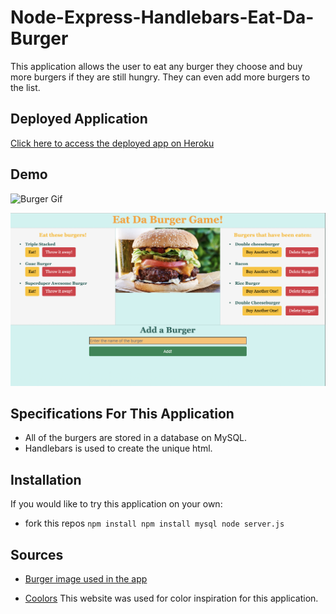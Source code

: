# Node-Express-Handlebars-Eat-Da-Burger

This application allows the user to eat any burger they choose and buy more burgers if they are still hungry. They can even add more burgers to the list.

## Deployed Application

[Click here to access the deployed app on Heroku](https://salty-beach-03284.herokuapp.com/)

## Demo

<img src="Eat Da Burger!.gif" alt="Burger Gif"/>

![Burger Example](BurgerApp.png)

## Specifications For This Application

* All of the burgers are stored in a database on MySQL.
* Handlebars is used to create the unique html.

## Installation

If you would like to try this application on your own:
* fork this repos
`npm install
npm install mysql
node server.js
`

## Sources
* [Burger image used in the app](https://media1.s-nbcnews.com/i/newscms/2019_21/2870431/190524-classic-american-cheeseburger-ew-207p_d9270c5c545b30ea094084c7f2342eb4.jpg)

* [Coolors](https://coolors.co/) This website was used for color inspiration for this application.